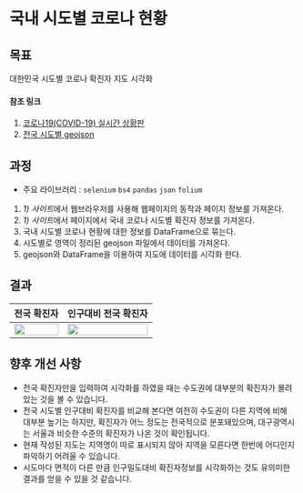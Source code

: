 # 국내 시도별 코로나 현황

## 목표
대한민국 시도별 코로나 확진자 지도 시각화

#### 참조 링크
1)  [코로나19(COVID-19) 실시간 상황판](https://coronaboard.kr/)
2)  [전국 시도별 geojson](https://neurowhai.tistory.com/350)

## 과정
- 주요 라이브러리 : `selenium` `bs4` `pandas` `json` `folium`   
1. *1) 사이트*에서 웹브라우저를 사용해 웹페이지의 동작과 페이지 정보를 가져온다.
2. *1) 사이트*에서 페이지에서 국내 코로나 시도별 확진자 정보를 가져온다.  
3. 국내 시도별 코로나 현황에 대한 정보를 DataFrame으로 묶는다.  
4. 시도별로 영역이 정리된 geojson 파일에서 데이터를 가져온다.
5. geojson와 DataFrame을 이용하여 지도에 데이터를 시각화 한다.

## 결과
| 전국 확진자|인구대비 전국 확진자|
|----------|-------------|
|<img src = "https://user-images.githubusercontent.com/39752251/123236554-da65c980-d517-11eb-9fae-c974a32dadf1.png" width="100%">|<img src = "https://user-images.githubusercontent.com/39752251/123236564-dcc82380-d517-11eb-844e-8d46cb036dcb.png" width="100%">|


## 향후 개선 사항
- 전국 확진자만을 입력하여 시각화를 하였을 때는 수도권에 대부분의 확진자가 몰려있는 것을 볼 수 있습니다.
- 전국 시도별 인구대비 확진자를 비교해 본다면 여전히 수도권이 다른 지역에 비해 대부분 높기는 하지만, 확진자가 어느 정도는 전국적으로 분포돼있으며, 대구광역시는 서울과 비슷한 수준의 확진자가 나온 것이 확인됩니다.
- 현재 작성된 지도는 지역명이 따로 표시되지 않아 지역을 모른다면 한번에 어디인지 파악하기 어려울 수 있습니다.
- 시도마다 면적이 다른 만큼 인구밀도대비 확진자정보를 시각화하는 것도 유의미한 결과를 얻을 수 있을 것 같습니다.
